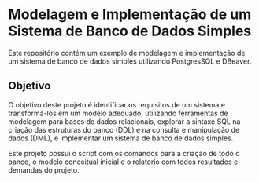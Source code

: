 # Modelagem e Implementação de um Sistema de Banco de Dados Simples

Este repositório contém um exemplo de modelagem e implementação de um sistema de banco de dados simples utilizando PostgresSQL e DBeaver.

## Objetivo

O objetivo deste projeto é identificar os requisitos de um sistema e transformá-los em um modelo adequado, utilizando ferramentas de modelagem para bases de dados relacionais, explorar a sintaxe SQL na criação das estruturas do banco (DDL) e na consulta e manipulação de dados (DML), e implementar um sistema de banco de dados simples.

Este projeto possui o script com os comandos para a criação de todo o banco, o modelo conceitual inicial e o relatorio com todos resultados e demandas do projeto.
